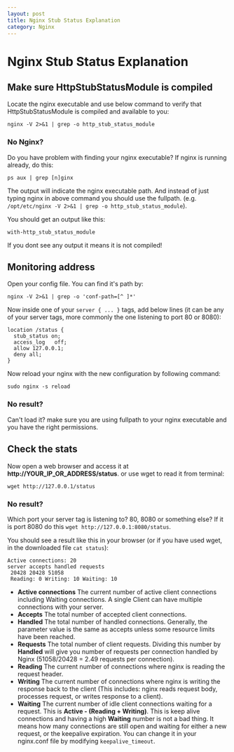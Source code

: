 ```yaml
---
layout: post
title: Nginx Stub Status Explanation
category: Nginx
---
```

# Nginx Stub Status Explanation
## Make sure HttpStubStatusModule is compiled
Locate the nginx executable and use below command to verify that HttpStubStatusModule is compiled and available to you:

```
nginx -V 2>&1 | grep -o http_stub_status_module
```

<div class='alert alert-info alert-tip'>
<h3>No Nginx?</h3>
<p>Do you have problem with finding your nginx executable? If nginx is running already, do this:</p>
<pre>
<code>ps aux | grep [n]ginx</code>
</pre>
<p>The output will indicate the nginx executable path. And instead of just typing nginx in above command you should use the fullpath. (e.g. <code>/opt/etc/nginx -V 2>&1 | grep -o http_stub_status_module</code>).</p>
</div>

You should get an output like this:

```shell
with-http_stub_status_module
```

<div class='alert alert-danger'>
If you dont see any output it means it is not compiled!
</div>

## Monitoring address
Open your config file. You can find it's path by:

```shell
nginx -V 2>&1 | grep -o 'conf-path=[^ ]*'
```

Now inside one of your `server { ... }` tags, add below lines (it can be any of your server tags, more commonly the one listening to port 80 or 8080):

```
location /status {
  stub_status on;
  access_log   off;
  allow 127.0.0.1;
  deny all;
}
```

Now reload your nginx with the new configuration by following command:

```shell
sudo nginx -s reload
```

<div class='alert alert-info alert-tip'>
<h3>No result?</h3>
<p>Can't load it? make sure you are using fullpath to your nginx executable and you have the right permissions.</p>
</div>

## Check the stats
Now open a web browser and access it at **http://YOUR_IP_OR_ADDRESS/status**. or use wget to read it from terminal:

```shell
wget http://127.0.0.1/status
```

<div class='alert alert-info alert-tip'>
<h3>No result?</h3>
<p>Which port your server tag is listening to? 80, 8080 or something else? If it is port 8080 do this <code>wget http://127.0.0.1:8080/status</code>.</p>
</div>

You should see a result like this in your browser (or if you have used wget, in the downloaded file `cat status`):

```
Active connections: 20
server accepts handled requests
 20428 20428 51058 
 Reading: 0 Writing: 10 Waiting: 10
```

- **Active connections** The current number of active client connections including Waiting connections. A single Client can have multiple connections with your server.
- **Accepts** The total number of accepted client connections.
- **Handled** The total number of handled connections. Generally, the parameter value is the same as accepts unless some resource limits have been reached.
- **Requests** The total number of client requests. Dividing this number by **Handled** will give you number of requests per connection handled by Nginx (51058/20428 = 2.49 requests per connection).
- **Reading** The current number of connections where nginx is reading the request header.
- **Writing** The current number of connections where nginx is writing the response back to the client (This includes: nginx reads request body, processes request, or writes response to a client).
- **Waiting** The current number of idle client connections waiting for a request. This is **Active - (Reading + Writing)**. This is keep alive connections and having a high **Waiting** number is not a bad thing. It means how many connections are still open and waiting for either a new request, or the keepalive expiration. You can change it in your nginx.conf file by modifying `keepalive_timeout`.

